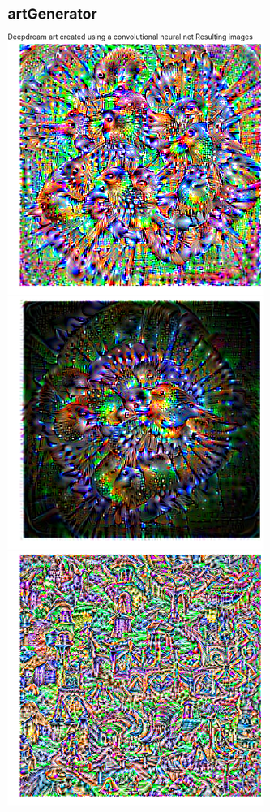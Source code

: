 # artGenerator
Deepdream art created using a convolutional neural net
Resulting images 
![Result image](/results/2.png)
![Result image](/results/1.png)
![Result image](/results/3.png)
